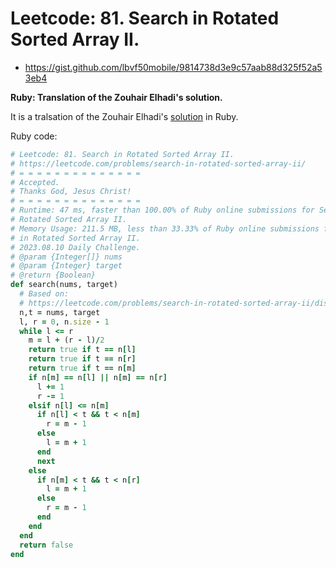 # Leetcode: 81. Search in Rotated Sorted Array II.

- https://gist.github.com/lbvf50mobile/9814738d3e9c57aab88d325f52a53eb4

**Ruby: Translation of the Zouhair Elhadi's solution.**

It is a tralsation of the Zouhair Elhadi's [solution](https://leetcode.com/problems/search-in-rotated-sorted-array-ii/discuss/1891315/) in Ruby.

Ruby code:
```Ruby
# Leetcode: 81. Search in Rotated Sorted Array II.
# https://leetcode.com/problems/search-in-rotated-sorted-array-ii/
# = = = = = = = = = = = = = =
# Accepted.
# Thanks God, Jesus Christ!
# = = = = = = = = = = = = = =
# Runtime: 47 ms, faster than 100.00% of Ruby online submissions for Search in
# Rotated Sorted Array II.
# Memory Usage: 211.5 MB, less than 33.33% of Ruby online submissions for Search
# in Rotated Sorted Array II.
# 2023.08.10 Daily Challenge.
# @param {Integer[]} nums
# @param {Integer} target
# @return {Boolean}
def search(nums, target)
  # Based on:
  # https://leetcode.com/problems/search-in-rotated-sorted-array-ii/discuss/1891315/Python-or-binary-search
  n,t = nums, target
  l, r = 0, n.size - 1
  while l <= r
    m = l + (r - l)/2
    return true if t == n[l]
    return true if t == n[r]
    return true if t == n[m]
    if n[m] == n[l] || n[m] == n[r]
      l += 1
      r -= 1
    elsif n[l] <= n[m]
      if n[l] < t && t < n[m]
        r = m - 1
      else
        l = m + 1
      end
      next
    else
      if n[m] < t && t < n[r]
        l = m + 1
      else
        r = m - 1
      end
    end
  end
  return false
end
```
